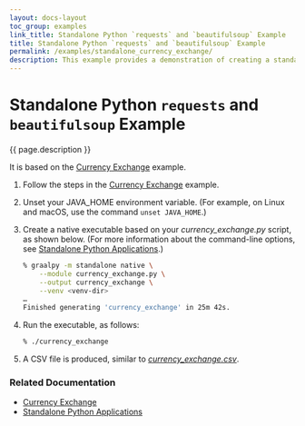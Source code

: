 ```yaml
---
layout: docs-layout
toc_group: examples
link_title: Standalone Python `requests` and `beautifulsoup` Example
title: Standalone Python `requests` and `beautifulsoup` Example
permalink: /examples/standalone_currency_exchange/
description: This example provides a demonstration of creating a standalone executable from your Python application, using GraalVM Native Image.
---
```


# Standalone Python `requests` and `beautifulsoup` Example

{{ page.description }}

It is based on the [Currency Exchange](/examples/currency_exchange/) example.

1. Follow the steps in the [Currency Exchange](/examples/currency_exchange/) example.

2. Unset your JAVA_HOME environment variable. 
(For example, on Linux and macOS, use the command `unset JAVA_HOME`.)

3. Create a native executable based on your _currency\_exchange.py_ script, as shown below.
(For more information about the command-line options, see [Standalone Python Applications](/reference/standalone-applications/).)

    ```bash
    % graalpy -m standalone native \
        --module currency_exchange.py \
        --output currency_exchange \
        --venv <venv-dir>
    …
    Finished generating 'currency_exchange' in 25m 42s.
    ```

4. Run the executable, as follows:

    ```bash
    % ./currency_exchange
    ```

5. A CSV file is produced, similar to [_currency\_exchange.csv_](/examples/assets/currency_exchange.csv).

### Related Documentation
* [Currency Exchange](/examples/currency_exchange/)
* [Standalone Python Applications](/reference/standalone-applications/)